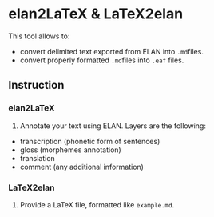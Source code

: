 # elan2LaTeX & LaTeX2elan

This tool allows to:
* convert delimited text exported from ELAN into `.md`files.
* convert properly formatted `.md`files into `.eaf` files.

## Instruction

### elan2LaTeX
1. Annotate your text using ELAN. Layers are the following:
  * transcription (phonetic form of sentences)
  * gloss (morphemes annotation)
  * translation
  * comment (any additional information)

### LaTeX2elan
1. Provide a LaTeX file, formatted like `example.md`.

